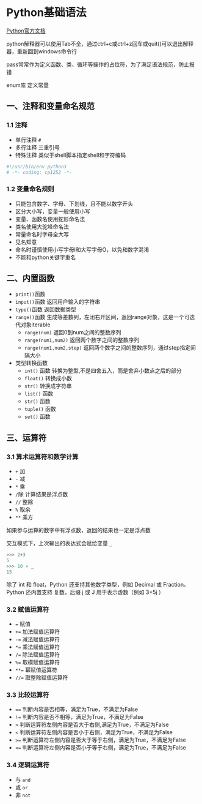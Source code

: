 # Python基础语法

[Python官方文档](https://docs.python.org/zh-cn/3/)

python解释器可以使用Tab不全，通过ctrl+c或ctrl+z回车或quit()可以退出解释器，重新回到windows命令行

pass常常作为定义函数、类、循环等操作的占位符，为了满足语法规范，防止报错

enum库 定义常量


## 一、注释和变量命名规范

### 1.1 注释

- 单行注释 `#`
- 多行注释 三重引号
- 特殊注释 类似于shell脚本指定shell和字符编码

``` py
#!/usr/bin/env python3
# -*- coding: cp1252 -*-
```

### 1.2 变量命名规则

- 只能包含数字、字母、下划线，且不能以数字开头
- 区分大小写，变量一般使用小写
- 变量、函数名使用蛇形命名法
- 类名使用大驼峰命名法
- 常量命名时字母全大写
- 见名知意
- 命名时谨慎使用小写字母l和大写字母O，以免和数字混淆
- 不能和python关键字重名

## 二、内置函数

- `print()`函数
- `input()`函数 返回用户输入的字符串
- `type()`函数 返回数据类型
- `range()`函数 生成等差数列，左闭右开区间，返回range对象，这是一个可迭代对象iterable
    - `range(num)` 返回0到num之间的整数序列
    - `range(num1,num2)` 返回两个数字之间的整数序列
    - `range(num1,num2,step)` 返回两个数字之间的整数序列，通过step指定间隔大小
- 类型转换函数
    - `int()` 函数 转换为整型,不是四舍五入，而是舍弃小数点之后的部分
    - `float()` 转换成小数
    - `str()` 转换成字符串
    - `list()` 函数
    - `str()` 函数
    - `tuple()` 函数
    - `set()` 函数

## 三、运算符

### 3.1 算术运算符和数学计算

- `+` 加
- `-` 减
- `*` 乘
- `/`除 计算结果是浮点数
- `//` 整除
- `%` 取余
- `**` 乘方

如果参与运算的数字中有浮点数，返回的结果也一定是浮点数

交互模式下，上次输出的表达式会赋给变量 `_`

``` py
>>> 2+3
5
>>> 10 + _
15
```

除了 int 和 float，Python 还支持其他数字类型，例如 Decimal 或 Fraction。Python 还内置支持 复数，后缀 j 或 J 用于表示虚数（例如 3+5j ）

### 3.2 赋值运算符

- `=` 赋值
- `+=` 加法赋值运算符
- `-=` 减法赋值运算符
- `*=` 乘法赋值运算符
- `/=` 除法赋值运算符
- `%=` 取模赋值运算符
- `**=` 幂赋值运算符
- `//=` 取整除赋值运算符

### 3.3 比较运算符

- `==` 判断内容是否相等，满足为True，不满足为False
- `!=` 判断内容是否不相等，满足为True，不满足为False
- `>` 判断运算符左侧内容是否大于右侧,满足为True，不满足为False
- `<` 判断运算符左侧内容是否小于右侧，满足为True，不满足为False
- `>=` 判断运算符左侧内容是否大于等于右侧，满足为True，不满足为False
- `<=` 判断运算符左侧内容是否小于等于右侧，满足为True，不满足为False

### 3.4 逻辑运算符

- 与 `and`
- 或 `or`
- 非 `not`
